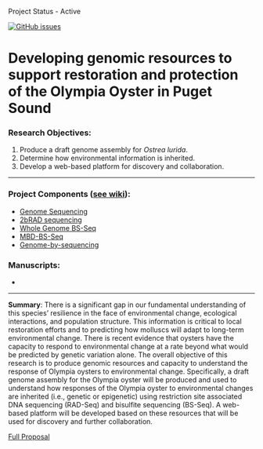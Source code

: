 Project Status - Active

[![GitHub issues](https://img.shields.io/github/issues/RobertsLab/project-olympia.oyster-genomic.svg)](https://github.com/RobertsLab/project-olympia.oyster-genomic/issues)

# Developing genomic resources to support restoration and protection of the Olympia Oyster in Puget Sound

### Research Objectives:   
1) Produce a draft genome assembly for _Ostrea lurida_.     
2) Determine how environmental information is inherited.      
3) Develop a web-based platform for discovery and collaboration.

---
### Project Components ([see wiki](https://github.com/RobertsLab/project-olympia.oyster-genomic/wiki)):
- [Genome Sequencing](https://github.com/RobertsLab/project-olympia.oyster-genomic/wiki/Genome-sequencing-September-2015)
- [2bRAD sequencing](https://github.com/RobertsLab/project-olympia.oyster-genomic/wiki/2bRAD-data)
- [Whole Genome BS-Seq](https://github.com/RobertsLab/project-olympia.oyster-genomic/wiki/Whole-genome-BSseq-December-2015g)
- [MBD-BS-Seq](https://github.com/RobertsLab/project-olympia.oyster-genomic/wiki/MBD-BSseq-December-2015)
- [Genome-by-sequencing]()


### Manuscripts:    
* 



---

**Summary**: 
There is a significant gap in our fundamental understanding of this species’ resilience in the face of environmental change, ecological interactions, and population structure. This information is critical to local restoration efforts and to predicting how molluscs will adapt to long-term environmental change. There is recent evidence that oysters have the capacity to respond to environmental change at a rate beyond what would be predicted by genetic variation alone. The overall objective of this research is to produce genomic resources and capacity to understand the response of Olympia oysters to environmental change. Specifically, a draft genome assembly for the Olympia oyster will be produced and used to understand how responses of the Olympia oyster to environmental changes are inherited (i.e., genetic or epigenetic) using restriction site associated DNA sequencing (RAD-Seq) and bisulfite sequencing (BS-Seq). A web-based platform will be developed based on these resources that will be used for discovery and further collaboration.

[Full Proposal]()
